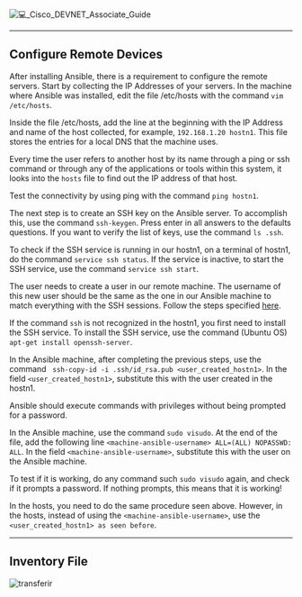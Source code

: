 ![💻_Cisco_DEVNET_Associate_Guide](https://user-images.githubusercontent.com/49377281/161389787-3b43e062-e3e6-4095-b03c-6044477e731f.png)

* * *

## Configure Remote Devices

After installing Ansible, there is a requirement to configure the remote servers. Start by collecting the IP Addresses of your servers. In the machine where Ansible was installed, edit the file /etc/hosts with the command ```vim /etc/hosts```.

Inside the file /etc/hosts, add the line at the beginning with the IP Address and name of the host collected, for example, ```192.168.1.20 hostn1```. This file stores the entries for a local DNS that the machine uses.

Every time the user refers to another host by its name through a ping or ssh command or through any of the applications or tools within this system, it looks into the ```hosts``` file to find out the IP address of that host.

Test the connectivity by using ping with the command ```ping hostn1```.

The next step is to create an SSH key on the Ansible server. To accomplish this, use the command ```ssh-keygen```. Press enter in all answers to the defaults questions. If you want to verify the list of keys, use the command ```ls .ssh```.

To check if the SSH service is running in our hostn1, on a terminal of hostn1, do the command ```service ssh status```. If the service is inactive, to start the SSH service, use the command ```service ssh start```.

The user needs to create a user in our remote machine. The username of this new user should be the same as the one in our Ansible machine to match everything with the SSH sessions. Follow the steps specified [here](https://humanwhocodes.com/snippets/2021/03/create-user-linux-ssh-key/).

If the command ```ssh``` is not recognized in the hostn1, you first need to install the SSH service. To install the SSH service, use the command (Ubuntu OS) ```apt-get install openssh-server```. 

In the Ansible machine, after completing the previous steps, use the command ``` ssh-copy-id -i .ssh/id_rsa.pub <user_created_hostn1>```. In the field ```<user_created_hostn1>```, substitute this with the user created in the hostn1.

Ansible should execute commands with privileges without being prompted for a password.

In the Ansible machine, use the command ```sudo visudo```. At the end of the file, add the following line ```<machine-ansible-username> ALL=(ALL) NOPASSWD: ALL```. In the field ```<machine-ansible-username>```, substitute this with the user on the Ansible machine.

To test if it is working, do any command such ```sudo visudo``` again, and check if it prompts a password. If nothing prompts, this means that it is working!

In the hosts, you need to do the same procedure seen above. However, in the hosts, instead of using the ```<machine-ansible-username>```, use the ```<user_created_hostn1> as seen before```.

* * *

## Inventory File

![transferir](https://user-images.githubusercontent.com/49377281/161392185-fc44009c-f0d2-49d7-bb3f-8efb01fb36d3.jpg)
